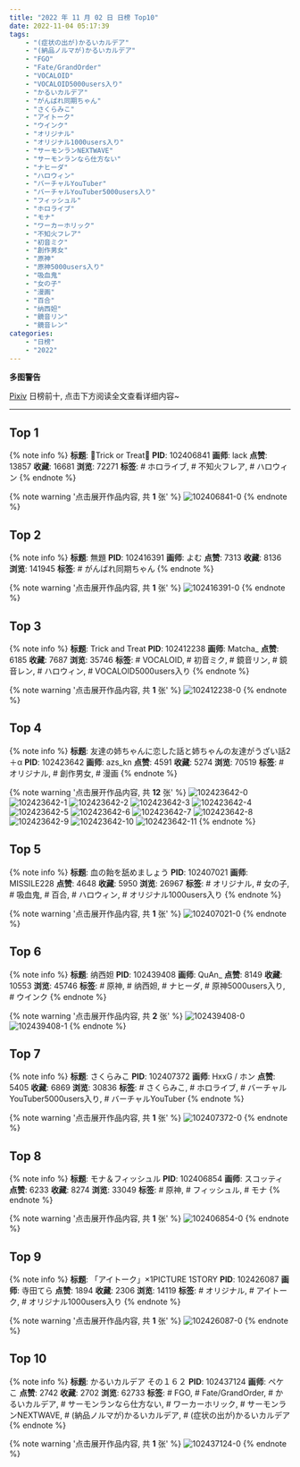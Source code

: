 ```yaml
---
title: "2022 年 11 月 02 日 日榜 Top10"
date: 2022-11-04 05:17:39
tags:
    - "(症状の出が)かるいカルデア"
    - "(納品ノルマが)かるいカルデア"
    - "FGO"
    - "Fate/GrandOrder"
    - "VOCALOID"
    - "VOCALOID5000users入り"
    - "かるいカルデア"
    - "がんばれ同期ちゃん"
    - "さくらみこ"
    - "アイトーク"
    - "ウインク"
    - "オリジナル"
    - "オリジナル1000users入り"
    - "サーモンランNEXTWAVE"
    - "サーモンランなら仕方ない"
    - "ナヒーダ"
    - "ハロウィン"
    - "バーチャルYouTuber"
    - "バーチャルYouTuber5000users入り"
    - "フィッシュル"
    - "ホロライブ"
    - "モナ"
    - "ワーカーホリック"
    - "不知火フレア"
    - "初音ミク"
    - "創作男女"
    - "原神"
    - "原神5000users入り"
    - "吸血鬼"
    - "女の子"
    - "漫画"
    - "百合"
    - "纳西妲"
    - "鏡音リン"
    - "鏡音レン"
categories:
    - "日榜"
    - "2022"
---
```


<i class="fa fa-triangle-exclamation"></i>**多图警告**<i class="fa fa-triangle-exclamation"></i>

[Pixiv](https://www.pixiv.net/) 日榜前十, 点击下方阅读全文查看详细内容~

<!-- more -->

---

## Top 1

{% note info %}
**标题**: 🎃Trick or Treat🎃
**PID**: 102406841 **画师**: lack
**点赞**: 13857 **收藏**: 16681 **浏览**: 72271
**标签**: # ホロライブ, # 不知火フレア, # ハロウィン
{% endnote %}

{% note warning '点击展开作品内容, 共 **1** 张' %}
![102406841-0](https://i.pixiv.re/img-original/img/2022/11/01/00/00/07/102406841_p0.png)
{% endnote %}

## Top 2

{% note info %}
**标题**: 無題
**PID**: 102416391 **画师**: よむ
**点赞**: 7313 **收藏**: 8136 **浏览**: 141945
**标签**: # がんばれ同期ちゃん
{% endnote %}

{% note warning '点击展开作品内容, 共 **1** 张' %}
![102416391-0](https://i.pixiv.re/img-original/img/2022/11/01/08/09/12/102416391_p0.png)
{% endnote %}

## Top 3

{% note info %}
**标题**: Trick and Treat
**PID**: 102412238 **画师**: Matcha_
**点赞**: 6185 **收藏**: 7687 **浏览**: 35746
**标签**: # VOCALOID, # 初音ミク, # 鏡音リン, # 鏡音レン, # ハロウィン, # VOCALOID5000users入り
{% endnote %}

{% note warning '点击展开作品内容, 共 **1** 张' %}
![102412238-0](https://i.pixiv.re/img-original/img/2022/11/01/02/37/21/102412238_p0.jpg)
{% endnote %}

## Top 4

{% note info %}
**标题**: 友達の姉ちゃんに恋した話と姉ちゃんの友達がうざい話2＋α
**PID**: 102423642 **画师**: azs_kn
**点赞**: 4591 **收藏**: 5274 **浏览**: 70519
**标签**: # オリジナル, # 創作男女, # 漫画
{% endnote %}

{% note warning '点击展开作品内容, 共 **12** 张' %}
![102423642-0](https://i.pixiv.re/img-original/img/2022/11/01/15/58/10/102423642_p0.jpg)
![102423642-1](https://i.pixiv.re/img-original/img/2022/11/01/15/58/10/102423642_p1.jpg)
![102423642-2](https://i.pixiv.re/img-original/img/2022/11/01/15/58/10/102423642_p2.jpg)
![102423642-3](https://i.pixiv.re/img-original/img/2022/11/01/15/58/10/102423642_p3.jpg)
![102423642-4](https://i.pixiv.re/img-original/img/2022/11/01/15/58/10/102423642_p4.jpg)
![102423642-5](https://i.pixiv.re/img-original/img/2022/11/01/15/58/10/102423642_p5.jpg)
![102423642-6](https://i.pixiv.re/img-original/img/2022/11/01/15/58/10/102423642_p6.jpg)
![102423642-7](https://i.pixiv.re/img-original/img/2022/11/01/15/58/10/102423642_p7.jpg)
![102423642-8](https://i.pixiv.re/img-original/img/2022/11/01/15/58/10/102423642_p8.jpg)
![102423642-9](https://i.pixiv.re/img-original/img/2022/11/01/15/58/10/102423642_p9.jpg)
![102423642-10](https://i.pixiv.re/img-original/img/2022/11/01/15/58/10/102423642_p10.jpg)
![102423642-11](https://i.pixiv.re/img-original/img/2022/11/01/15/58/10/102423642_p11.jpg)
{% endnote %}

## Top 5

{% note info %}
**标题**: 血の飴を舐めましょう
**PID**: 102407021 **画师**: MISSILE228
**点赞**: 4648 **收藏**: 5950 **浏览**: 26967
**标签**: # オリジナル, # 女の子, # 吸血鬼, # 百合, # ハロウィン, # オリジナル1000users入り
{% endnote %}

{% note warning '点击展开作品内容, 共 **1** 张' %}
![102407021-0](https://i.pixiv.re/img-original/img/2022/11/01/00/00/32/102407021_p0.jpg)
{% endnote %}

## Top 6

{% note info %}
**标题**: 纳西妲
**PID**: 102439408 **画师**: QuAn_
**点赞**: 8149 **收藏**: 10553 **浏览**: 45746
**标签**: # 原神, # 纳西妲, # ナヒーダ, # 原神5000users入り, # ウインク
{% endnote %}

{% note warning '点击展开作品内容, 共 **2** 张' %}
![102439408-0](https://i.pixiv.re/img-original/img/2022/11/02/01/09/49/102439408_p0.jpg)
![102439408-1](https://i.pixiv.re/img-original/img/2022/11/02/01/09/49/102439408_p1.jpg)
{% endnote %}

## Top 7

{% note info %}
**标题**: さくらみこ
**PID**: 102407372 **画师**: HxxG / ホン
**点赞**: 5405 **收藏**: 6869 **浏览**: 30836
**标签**: # さくらみこ, # ホロライブ, # バーチャルYouTuber5000users入り, # バーチャルYouTuber
{% endnote %}

{% note warning '点击展开作品内容, 共 **1** 张' %}
![102407372-0](https://i.pixiv.re/img-original/img/2022/11/01/00/04/19/102407372_p0.png)
{% endnote %}

## Top 8

{% note info %}
**标题**: モナ＆フィッシュル
**PID**: 102406854 **画师**: スコッティ
**点赞**: 6233 **收藏**: 8274 **浏览**: 33049
**标签**: # 原神, # フィッシュル, # モナ
{% endnote %}

{% note warning '点击展开作品内容, 共 **1** 张' %}
![102406854-0](https://i.pixiv.re/img-original/img/2022/11/01/00/00/08/102406854_p0.jpg)
{% endnote %}

## Top 9

{% note info %}
**标题**: 「アイトーク」×1PICTURE 1STORY
**PID**: 102426087 **画师**: 寺田てら
**点赞**: 1894 **收藏**: 2306 **浏览**: 14119
**标签**: # オリジナル, # アイトーク, # オリジナル1000users入り
{% endnote %}

{% note warning '点击展开作品内容, 共 **1** 张' %}
![102426087-0](https://i.pixiv.re/img-original/img/2022/11/01/17/53/46/102426087_p0.jpg)
{% endnote %}

## Top 10

{% note info %}
**标题**: かるいカルデア その１６２
**PID**: 102437124 **画师**: ペケこ
**点赞**: 2742 **收藏**: 2702 **浏览**: 62733
**标签**: # FGO, # Fate/GrandOrder, # かるいカルデア, # サーモンランなら仕方ない, # ワーカーホリック, # サーモンランNEXTWAVE, # (納品ノルマが)かるいカルデア, # (症状の出が)かるいカルデア
{% endnote %}

{% note warning '点击展开作品内容, 共 **1** 张' %}
![102437124-0](https://i.pixiv.re/img-original/img/2022/11/02/00/00/18/102437124_p0.png)
{% endnote %}

